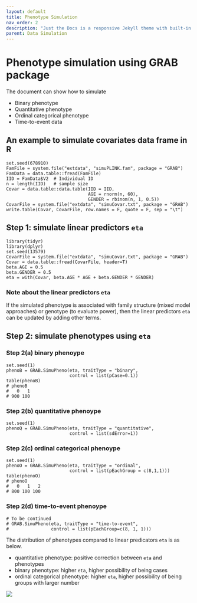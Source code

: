 ```yaml
---
layout: default
title: Phenotype Simulation
nav_order: 2
description: "Just the Docs is a responsive Jekyll theme with built-in search that is easily customizable and hosted on GitHub Pages."
parent: Data Simulation
---
```


# Phenotype simulation using GRAB package

The document can show how to simulate
- Binary phenotype
- Quantitative phenotype
- Ordinal categorical phenotype
- Time-to-event data

## An example to simulate covariates data frame in R

```
set.seed(678910)
FamFile = system.file("extdata", "simuPLINK.fam", package = "GRAB")
FamData = data.table::fread(FamFile)
IID = FamData$V2  # Individual ID
n = length(IID)   # sample size
Covar = data.table::data.table(IID = IID,
                               AGE = rnorm(n, 60), 
                               GENDER = rbinom(n, 1, 0.5))
CovarFile = system.file("extdata", "simuCovar.txt", package = "GRAB")
write.table(Covar, CovarFile, row.names = F, quote = F, sep = "\t")
```

## Step 1: simulate linear predictors ```eta```

```
library(tidyr)
library(dplyr)
set.seed(13579)
CovarFile = system.file("extdata", "simuCovar.txt", package = "GRAB")
Covar = data.table::fread(CovarFile, header=T)
beta.AGE = 0.5
beta.GENDER = 0.5
eta = with(Covar, beta.AGE * AGE + beta.GENDER * GENDER)
```

### Note about the linear predictors ```eta```

If the simulated phenotype is associated with family structure (mixed model approaches) or genotype (to evaluate power), then the linear predictors ```eta``` can be updated by adding other terms. 

## Step 2: simulate phenotypes using ```eta```

### Step 2(a) binary phenoype
```
set.seed(1)
phenoB = GRAB.SimuPheno(eta, traitType = "binary", 
                        control = list(pCase=0.1))
table(phenoB)
# phenoB
#   0   1 
# 900 100
```

### Step 2(b) quantitative phenoype
```
set.seed(1)
phenoQ = GRAB.SimuPheno(eta, traitType = "quantitative", 
                        control = list(sdError=1))
```

### Step 2(c) ordinal categorical phenoype
```
set.seed(1)
phenoO = GRAB.SimuPheno(eta, traitType = "ordinal",
                        control = list(pEachGroup = c(8,1,1)))
table(phenoO)
# phenoO
#   0   1   2 
# 800 100 100
```

### Step 2(d) time-to-event phenoype
```
# To be continued
# GRAB.SimuPheno(eta, traitType = "time-to-event",
#                control = list(pEachGroup=c(8, 1, 1)))
```

The distribution of phenotypes compared to linear predicators ```eta``` is as below.
- quantitative phenotype: positive correction between ```eta``` and phenotypes
- binary phenotype: higher ```eta```, higher possibility of being cases
- ordinal categorical phenotype: higher ```eta```, higher possibility of being groups with larger number

<img src="{{site.baseurl | prepend: site.url}}img/SimuPheno.jpeg">


